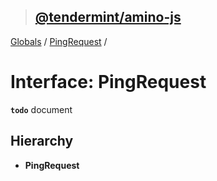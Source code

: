 > ## [@tendermint/amino-js](../README.md)

[Globals](../README.md) / [PingRequest](pingrequest.md) /

# Interface: PingRequest

**`todo`** document

## Hierarchy

* **PingRequest**